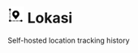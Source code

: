 # <img src="webui/public/lokasi.svg" width=32 height=32> Lokasi

Self-hosted location tracking history
